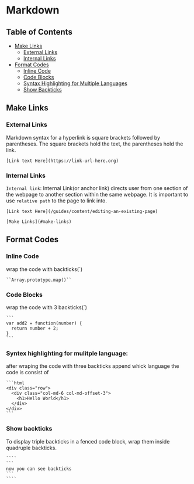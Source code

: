 # Markdown

## Table of Contents
- [Make Links](#make-links)
  - [External Links](#external-links)
  - [Internal Links](#internal-links)
- [Format Codes](#format-codes)
  - [Inline Code](#inline-code)
  - [Code Blocks](#code-blocks)
  - [Syntax Highlighting for Multiple Languages](#syntax-highlighting-for-multiple-languages)
  - [Show Backticks](#show-backticks)


## Make Links

### External Links
Markdown syntax for a hyperlink is square brackets followed by parentheses. The square brackets hold the text, the parentheses hold the link.
```
[Link text Here](https://link-url-here.org)
```

### Internal Links
`Internal link`: Internal Link(or anchor link) directs user from one section of the webpage to another section within the same webpage. It is important to use `relative path` to the page to link into.
```
[Link text Here](/guides/content/editing-an-existing-page)
```
```
[Make Links](#make-links)
```

## Format Codes

### Inline Code
wrap the code with backticks(`)
````
``Array.prototype.map()``
````

### Code Blocks
wrap the code with 3 backticks(`)
````
```
var add2 = function(number) {
  return number + 2;
}
```
````

### Syntex highlighting for mulitple language:
after wraping the code with three backticks append whick language the code is consist of
````
```html
<div class="row">
  <div class="col-md-6 col-md-offset-3">
    <h1>Hello World</h1>
  </div>
</div>
```
````

### Show backticks
To display triple backticks in a fenced code block, wrap them inside quadruple backticks.
`````
````
```
now you can see backticks
```
````
`````
